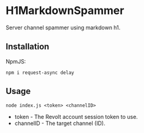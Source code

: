 # H1MarkdownSpammer
Server channel spammer using markdown h1.

## Installation
NpmJS:
```
npm i request-async delay
```

## Usage
```
node index.js <token> <channelID>
```

- token - The Revolt account session token to use.
- channelID - The target channel (ID).